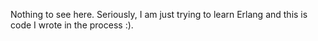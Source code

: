 Nothing to see here. Seriously, I am just trying to learn Erlang and this is code I wrote in the process :).
